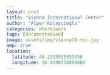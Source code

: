 ```yaml
---
layout: post
title: "Vienna International Center"
author: "Alper Kalaycioglu"
categories: whereiwork
tags: [documentation]
image: assets/img/vienna39-vic.jpg
amp: true
location:
  latitude: 48.2315555555556
  longitude: 16.4198138888889
---
```


